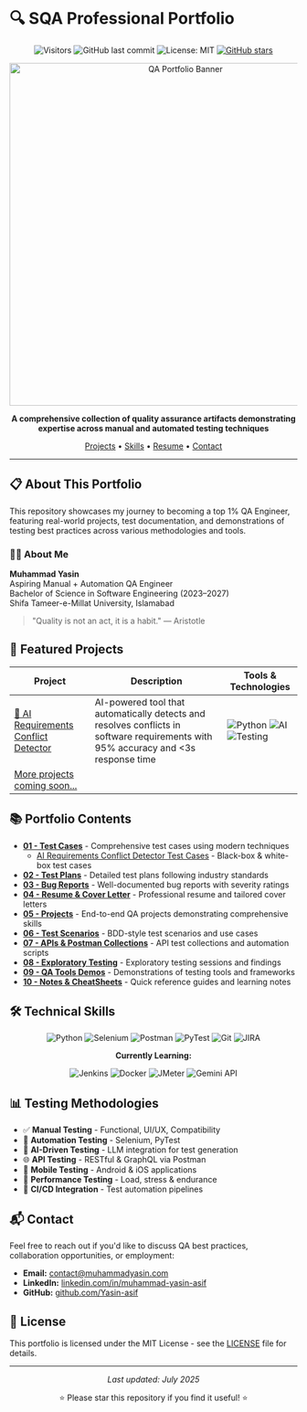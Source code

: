 # 🔍 SQA Professional Portfolio

<div align="center">

![Visitors](https://visitor-badge.laobi.icu/badge?page_id=Yasin-asif.SQA-Professional-Portfolio)
![GitHub last commit](https://img.shields.io/github/last-commit/Yasin-asif/SQA-Professional-Portfolio?color=blue&logo=github)
![License: MIT](https://img.shields.io/badge/License-MIT-yellow.svg)
[![GitHub stars](https://img.shields.io/github/stars/Yasin-asif/SQA-Professional-Portfolio?style=social)](https://github.com/Yasin-asif/SQA-Professional-Portfolio/stargazers)

<img src="https://github.com/Yasin-asif/SQA-Professional-Portfolio/raw/master/assets/qa-banner.png" alt="QA Portfolio Banner" width="600" onerror="this.style.display='none'"/>

**A comprehensive collection of quality assurance artifacts demonstrating expertise across manual and automated testing techniques**

[Projects](#-featured-projects) • [Skills](#-technical-skills) • [Resume](#-resume--cover-letter) • [Contact](#-contact)

</div>

---

## 📋 About This Portfolio

This repository showcases my journey to becoming a top 1% QA Engineer, featuring real-world projects, test documentation, and demonstrations of testing best practices across various methodologies and tools.

### 👨‍💻 About Me

**Muhammad Yasin**  
Aspiring Manual + Automation QA Engineer  
Bachelor of Science in Software Engineering (2023–2027)  
Shifa Tameer-e-Millat University, Islamabad

> "Quality is not an act, it is a habit." — Aristotle

## 🌟 Featured Projects

<div align="center">

| Project | Description | Tools & Technologies |
|---------|-------------|---------------------|
| [🤖 AI Requirements Conflict Detector](./05%20-%20Projects/AI%20Requirements%20Conflict%20Detector/README.md) | AI-powered tool that automatically detects and resolves conflicts in software requirements with 95% accuracy and <3s response time | ![Python](https://img.shields.io/badge/Python-3776AB?style=flat&logo=python&logoColor=white) ![AI](https://img.shields.io/badge/AI-Gemini_1.5-blue?style=flat&logo=google&logoColor=white) ![Testing](https://img.shields.io/badge/Testing-PyTest-green?style=flat&logo=pytest&logoColor=white) |
| [More projects coming soon...](#) | | |

</div>

## 📚 Portfolio Contents

- [**01 - Test Cases**](./01%20-%20Test%20Cases) - Comprehensive test cases using modern techniques
  - [AI Requirements Conflict Detector Test Cases](./01%20-%20Test%20Cases/AI_Conflict_Detector_TestCases.md) - Black-box & white-box test cases
- [**02 - Test Plans**](./02%20-%20Test%20Plans) - Detailed test plans following industry standards
- [**03 - Bug Reports**](./03%20-%20Bug%20Reports) - Well-documented bug reports with severity ratings
- [**04 - Resume & Cover Letter**](./04%20-%20Resume%20%26%20Cover%20Letter) - Professional resume and tailored cover letters
- [**05 - Projects**](./05%20-%20Projects) - End-to-end QA projects demonstrating comprehensive skills
- [**06 - Test Scenarios**](./06%20-%20Test%20Scenarios) - BDD-style test scenarios and use cases
- [**07 - APIs & Postman Collections**](./07%20-%20APIs%20%26%20Postman%20Collections) - API test collections and automation scripts
- [**08 - Exploratory Testing**](./08%20-%20Exploratory%20Testing) - Exploratory testing sessions and findings
- [**09 - QA Tools Demos**](./09%20-%20QA%20Tools%20Demos) - Demonstrations of testing tools and frameworks
- [**10 - Notes & CheatSheets**](./10%20-%20Notes%20%26%20CheatSheets) - Quick reference guides and learning notes

## 🛠️ Technical Skills

<div align="center">

![Python](https://img.shields.io/badge/Python-3776AB?style=for-the-badge&logo=python&logoColor=white)
![Selenium](https://img.shields.io/badge/Selenium-43B02A?style=for-the-badge&logo=selenium&logoColor=white)
![Postman](https://img.shields.io/badge/Postman-FF6C37?style=for-the-badge&logo=postman&logoColor=white)
![PyTest](https://img.shields.io/badge/PyTest-0A9EDC?style=for-the-badge&logo=pytest&logoColor=white)
![Git](https://img.shields.io/badge/Git-F05032?style=for-the-badge&logo=git&logoColor=white)
![JIRA](https://img.shields.io/badge/JIRA-0052CC?style=for-the-badge&logo=jira&logoColor=white)

**Currently Learning:**

![Jenkins](https://img.shields.io/badge/Jenkins-D24939?style=for-the-badge&logo=jenkins&logoColor=white)
![Docker](https://img.shields.io/badge/Docker-2496ED?style=for-the-badge&logo=docker&logoColor=white)
![JMeter](https://img.shields.io/badge/JMeter-D22128?style=for-the-badge&logo=apache&logoColor=white)
![Gemini API](https://img.shields.io/badge/Gemini%20API-4285F4?style=for-the-badge&logo=google&logoColor=white)

</div>

## 📊 Testing Methodologies

- ✅ **Manual Testing** - Functional, UI/UX, Compatibility
- 🧪 **Automation Testing** - Selenium, PyTest
- 🧠 **AI-Driven Testing** - LLM integration for test generation
- 🌐 **API Testing** - RESTful & GraphQL via Postman
- 📱 **Mobile Testing** - Android & iOS applications
- 💪 **Performance Testing** - Load, stress & endurance
- 🔄 **CI/CD Integration** - Test automation pipelines

## 📬 Contact

Feel free to reach out if you'd like to discuss QA best practices, collaboration opportunities, or employment:

- **Email:** [contact@muhammadyasin.com](mailto:contact@muhammadyasin.com)
- **LinkedIn:** [linkedin.com/in/muhammad-yasin-asif](https://www.linkedin.com/in/muhammad-yasin-asif)
- **GitHub:** [github.com/Yasin-asif](https://github.com/Yasin-asif)

## 📄 License

This portfolio is licensed under the MIT License - see the [LICENSE](./LICENSE) file for details.

---

<div align="center">
  <p><i>Last updated: July 2025</i></p>
  <p>⭐ Please star this repository if you find it useful! ⭐</p>
</div> 